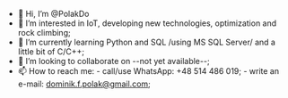 - 👋 Hi, I’m @PolakDo
- 👀 I’m interested in IoT, developing new technologies, optimization and rock climbing;
- 🌱 I’m currently learning Python and SQL /using MS SQL Server/ and a little bit of C/C++;
- 💞️ I’m looking to collaborate on --not yet available--;
- 📫 How to reach me:  - call/use WhatsApp: +48 514 486 019;
                        - write an e-mail: dominik.f.polak@gmail.com;

<!---
PolakDo/PolakDo is a ✨ special ✨ repository because its `README.md` (this file) appears on your GitHub profile.
You can click the Preview link to take a look at your changes.
--->
